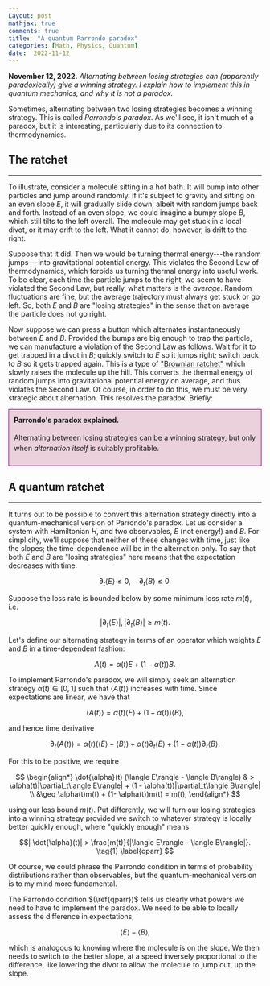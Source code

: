 ```yaml
---
Layout: post
mathjax: true
comments: true
title:  "A quantum Parrondo paradox"
categories: [Math, Physics, Quantum]
date:  2022-11-12
---
```


**November 12, 2022.** *Alternating between losing strategies can
  (apparently paradoxically) give a winning
  strategy. I explain how to implement this in quantum mechanics, and
  why it is not a paradox.*

Sometimes, alternating between two losing strategies becomes a winning
strategy. This is called *Parrondo's paradox*. As we'll see, it isn't
much of a paradox, but it is interesting, particularly due to its
connection to thermodynamics.

## The ratchet
---

To illustrate, consider a molecule sitting in a hot bath.
It will bump into other particles and jump around randomly.
If it's subject to gravity and sitting on an even slope $E$, it will gradually
slide down, albeit with random jumps back and forth.
Instead of an even slope, we could imagine a bumpy slope $B$, which still
tilts to the left overall. The molecule may get stuck in a local
divot, or it may drift to the left.
What it cannot do, however, is drift to the right.

Suppose that it did. Then we would be turning thermal energy---the
random jumps---into gravitational potential energy. This violates the
Second Law of thermodynamics, which forbids us turning thermal energy
into useful work.
To be clear, each time the particle jumps to the right, we seem to
have violated the Second Law, but really, what matters is the
*average*.
Random fluctuations are fine, but the average trajectory must always
get stuck or go left.
So, both $E$ and $B$ are "losing strategies" in the sense that on
average the particle does not go right.

Now suppose we can press a button which alternates instantaneously between
$E$ and $B$.
Provided the bumps are big enough to trap the particle, we can
manufacture a violation of the Second Law as follows.
Wait for it to get trapped in a divot in $B$; quickly switch to $E$ so
it jumps right; switch back to $B$ so it gets trapped again.
This is a type of
["Brownian ratchet"](https://en.wikipedia.org/wiki/Brownian_ratchet)
which slowly raises the molecule up the hill.
This converts the thermal energy of random jumps into gravitational
potential energy on average, and thus violates the Second Law.
Of course, in order to do this, we must be very strategic about
alternation.
This resolves the paradox. Briefly:

<div style="background-color: #EAD1DC ; padding: 10px; border: 1px
solid purple; line-height:1.5">
<b>Parrondo's paradox explained.</b> <br>

Alternating between losing strategies can be a winning strategy, but
only when <i>alternation itself</i> is suitably profitable.
</div>

## A quantum ratchet
---

It turns out to be possible to convert this alternation strategy directly into a
quantum-mechanical version of Parrondo's paradox.
Let us consider a system with Hamiltonian $H$, and two observables,
$E$ (not energy!) and $B$.
For simplicity, we'll suppose that neither of these changes with time,
just like the slopes; the time-dependence will be in the alternation only.
To say that both $E$ and $B$ are "losing strategies" here means that the
expectation decreases with time:

$$
\partial_t\langle E\rangle \leq 0, \quad \partial_t\langle B\rangle \leq 0.
$$

Suppose the loss rate is bounded below by
some minimum loss rate $m(t)$, i.e.

$$
|\partial_t \langle E\rangle|, |\partial_t \langle B\rangle| \geq m(t).
$$

Let's define our alternating strategy in terms of an operator which
weights $E$ and $B$ in a time-dependent fashion:

$$
A(t) = \alpha(t) E + (1-\alpha(t)) B.
$$

To implement Parrondo's paradox, we will simply seek an alternation
strategy $\alpha(t) \in [0, 1]$ such that $\langle A(t)\rangle$ increases with
time.
Since expectations are linear, we have that

$$
\langle A(t)\rangle = \alpha(t) \langle E\rangle + (1-\alpha(t))
\langle B\rangle,
$$

and hence time derivative

$$
\partial_t\langle A(t)\rangle = \dot{\alpha}(t)
(\langle E\rangle - \langle B\rangle ) + \alpha(t) \partial_t\langle E\rangle + (1-\alpha(t)) \partial_t\langle B\rangle.
$$

For this to be positive, we require 

$$
\begin{align*}
\dot{\alpha}(t)
(\langle E\rangle - \langle B\rangle) & > \alpha(t)|\partial_t\langle
E\rangle| + (1 - \alpha(t))|\partial_t\langle B\rangle| \\
&\geq \alpha(t)m(t) + (1- \alpha(t))m(t) = m(t),
\end{align*}
$$

using our loss bound $m(t)$.
Put differently, we will turn our losing strategies into a winning
strategy provided we switch to whatever strategy is locally better
quickly enough, where "quickly enough" means

$$|
\dot{\alpha}(t)| > \frac{m(t)}{|\langle E\rangle - \langle B\rangle|}.
\tag{1} \label{qparr}
$$

Of course, we could phrase the Parrondo condition in terms of probability
distributions rather than observables, but the quantum-mechanical
version is to my mind more fundamental.

The Parrondo condition $(\ref{qparr})$ tells us clearly what powers we
need to have to implement the paradox.
We need to be able to locally assess the difference in expectations,

$$
\langle E\rangle - \langle B\rangle,
$$

which is analogous to knowing where the molecule is on the slope.
We then needs to switch to the better slope, at a speed inversely
proportional to the difference, like lowering the divot to allow the
molecule to jump out, up the slope.

<!--There are a fews to understand why this doesn't violate the Second Law.
The first is to think about physical mechanisms for locally assessing
$(\ref{diff})$ in real-time.
A demon would need many copies of the system to evaluate these
expectations, around $N$ for an error of $1/N$ (called the
[Heisenberg limit](https://en.wikipedia.org/wiki/Quantum_metrology)),
and would need to execute these measurements simultaneously.
This is similar to "Bennett's demon", which uses reversible computations
to perform an entropy-lowering process, but needs a huge physical memory
to remember everything it did.
This correlation between the demon's computer and the physical system
compensates for the decrease in system entropy.
Similarly, the strategy $\alpha(t)$ will be correlated with the
results of these many experiments.
The increase in correlation should
at least equal the decrease in entropy at each step.-->

<!-- Now imagine that the demon is given some analytic form for $E$ and
$B$ in advance, which in the ratchet example, is analogous not only to
knowing the precise shape of the slopes, but the microscopic evolution
of the molecule.
Shouldn't it be easy to compute the outcome?
In this case, rather than needing vast computational resources in *space* which will
be correlated with the strategy, the demon will need vast
resources in *time* to solve for the evolution of a chaotic system with $\sim
10^{23}$ degrees of freedom.
The resource cost for violating the Second Law is a bump under the
carpet, shifting between time, space and entropy, depending on what we give the
demon. -->

<!-- <figure>
    <div style="text-align:center"><img src
    ="/img/posts/parrbump2.png" width="450"/>
	<figcaption><i>Thermodynamic bumps under the carpet: the demon
    must somehow pay for violating the Second Law.</i></figcaption>
	</div>
	</figure>
 This suggests a different formulation of the Second Law: 
<div style="background-color: #EAD1DC ; padding: 10px; border: 1px solid purple;">
<b>A Second Law</b>
<p>A demon cannot violate the Second Law without paying for entropy
decrease by either
<ul>
  <li>increasing its own entropy to compensate;</li>
  <li>increasing its mutual information with the observed system to
compensate; or</li>
  <li>solving a computationally intractable (probably $\textsf{EXPTIME}$) problem.</li>
  </ul>
  </p>
</div> -->

<!-- Part (1) is the traditional way of understanding Maxwell's demon, and
part (2) is in line with the control-theoretic proposal of
[Touchette and Lloyd (1999)](https://arxiv.org/pdf/chao-dyn/9905039.pdf).
In particular, this explains why Bennett's demon does not violate the Second Law.
Part (3) is the one I'd like to think about more!
The basic point is that, since we can compute reversibly, there is no need for computation
to increase the demon's entropy. Moreoever, there is no observed
system for it to have mutual correlation with.
In this case, computational complexity itself should be a barrier.
I wonder if, rather than being about information per se,
entropy can be understood as a computational obfuscation of
microscopic information by chaotic dynamics.
This is all very vague, and I hope to explore this idea more carefully
elsewhere! -->
